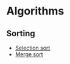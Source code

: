 # Algorithms

## Sorting

- [Selection sort](sorting/selection-sort.py)
- [Merge sort](sorting/merge-sort.py)
